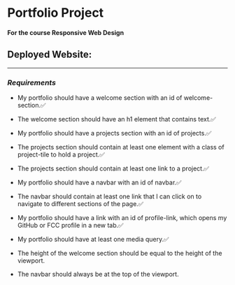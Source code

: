 # Portfolio Project 
#### For the course Responsive Web Design

## Deployed Website:


***

### *Requirements*
- My portfolio should have a welcome section with an id of welcome-section.✅

- The welcome section should have an h1 element that contains text.✅

- My portfolio should have a projects section with an id of projects.✅

- The projects section should contain at least one element with a class of project-tile to hold a project.✅

- The projects section should contain at least one link to a project.✅

- My portfolio should have a navbar with an id of navbar.✅

- The navbar should contain at least one link that I can click on to navigate to different sections of the page.✅

- My portfolio should have a link with an id of profile-link, which opens my GitHub or FCC profile in a new tab.✅

-  My portfolio should have at least one media query.✅

-  The height of the welcome section should be equal to the height of the viewport.

- The navbar should always be at the top of the viewport.
